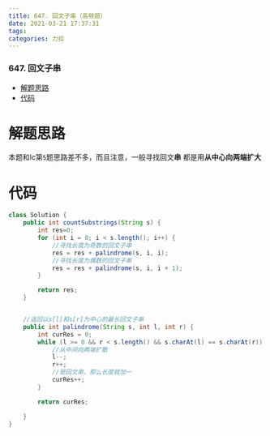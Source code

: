 ```yaml
---
title: 647. 回文子串（高频题）
date: 2021-03-21 17:37:31
tags: 
categories: 力扣
---
```


<!--more-->

### 647\. 回文子串

- [解题思路](#_2)
- [代码](#_5)

# 解题思路

本题和lc第`5`题思路差不多，而且注意，一般寻找回文**串** 都是用**从中心向两端扩大**

# 代码

```java
class Solution {
    public int countSubstrings(String s) {
        int res=0;
        for (int i = 0; i < s.length(); i++) {
            //寻找长度为奇数的回文子串
            res = res + palindrome(s, i, i);
            //寻找长度为偶数的回文子串
            res = res + palindrome(s, i, i + 1);
        }

        return res;
    }


    //返回以s[l]和s[r]为中心的最长回文子串
    public int palindrome(String s, int l, int r) {
        int curRes = 0;
        while (l >= 0 && r < s.length() && s.charAt(l) == s.charAt(r)) {
            //从中间向两端扩散
            l--;
            r++;
            //是回文串，那么长度就加一
            curRes++;
        }

        return curRes;

    }
}
```